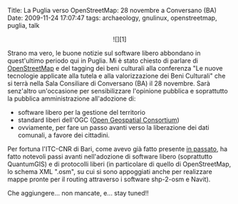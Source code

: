Title: La Puglia verso OpenStreetMap: 28 novembre a Conversano (BA)
Date:  2009-11-24 17:07:47
tags: archaeology, gnulinux, openstreetmap, puglia, talk

<center>![][1]</center>

Strano ma vero, le buone notizie sul software libero abbondano in quest'ultimo
periodo qui in Puglia. Mi è stato chiesto di parlare di [OpenStreetMap][3] e
del tagging dei beni culturali alla conferenza "Le nuove tecnologie applicate
alla tutela e alla valorizzazione dei Beni Culturali" che si terrà nella Sala
Consiliare di Conversano (BA) il 28 novembre. Sarà senz'altro un'occasione per
sensibilizzare l'opinione pubblica e soprattutto la pubblica amministrazione
all'adozione di:

  * software libero per la gestione del territorio
  * standard liberi dell'OGC ([Open Geospatial Consortium][4])
  * ovviamente, per fare un passo avanti verso la liberazione dei dati comunali, a favore dei cittadini.

Per fortuna l'ITC-CNR di Bari, come avevo già fatto presente [in passato][5],
ha fatto notevoli passi avanti nell'adozione di software libero (soprattutto
QuantumGIS) e di protocolli liberi (in particolare di quello di OpenStreetMap, lo
schema XML ".osm", su cui si sono appoggiati anche per realizzare mappe pronte
per il routing attraverso i software shp-2-osm e Navit).


Che aggiungere... non mancate, e... stay tuned!!

   [1]: http://dl.dropbox.com/u/369614/blog/img_red/locandinadh.jpg

   [3]: http://www.openstreetmap.org/

   [4]: http://www.opengeospatial.org/

   [5]: http://dl.dropbox.com/u/369614/blog/public_html/FradeveOpenblog/posts/2009/05/openstreetmap-e-itc-cnr-di-bari-convivenza.html
